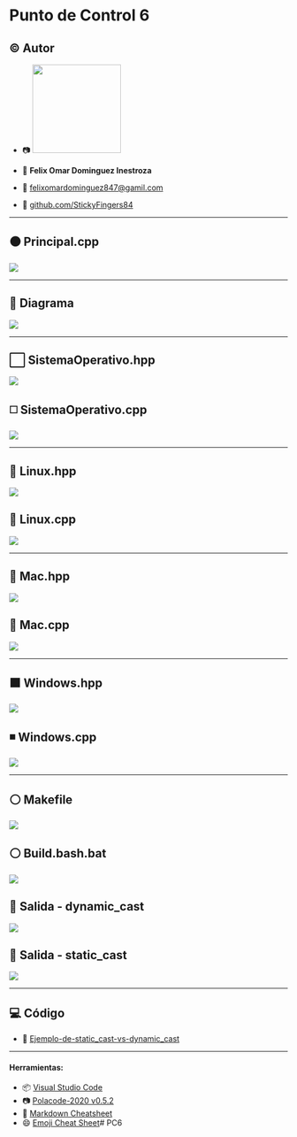 # Punto de Control 6

## :copyright: Autor

- :camera: <img src="https://avatars2.githubusercontent.com/u/17136255?s=460&u=d3c161562a0b0cd9ce9b8693a4039b615a37a984&v=4" width="160px">

- :man: **Felix Omar Dominguez Inestroza**
- :e-mail: felixomardominguez847@gamil.com
- :link: [github.com/StickyFingers84](https://github.com/StickyFingers84)

---

## :black_circle: Principal.cpp

![](images/Principal.cpp.png)

---

## :triangular_ruler: Diagrama

![](images/Diagrama.png)

---

## :white_large_square: SistemaOperativo.hpp

![](images/SistemaOperativo.hpp.png)

## :white_medium_square: SistemaOperativo.cpp

![](images/SistemaOperativo.cpp.png)

---

## :large_blue_diamond: Linux.hpp

![](images/Linux.hpp.png)

## :small_blue_diamond: Linux.cpp

![](images/Linux.cpp.png)

---

## :large_orange_diamond: Mac.hpp

![](images/Mac.hpp.png)

## :small_orange_diamond: Mac.cpp

![](images/Mac.cpp.png)

---

##  :black_large_square:  Windows.hpp

![](images/Windows.hpp.png)

## :black_medium_small_square: Windows.cpp

![](images/Windows.cpp.png)

---

## :white_circle: Makefile

![](images/Makefile.png)

## :white_circle: Build.bash.bat

![](images/Build.bash.bat.png)

## :red_circle: Salida - dynamic_cast

![](images/Salida-dynamic_cast.png)

## :large_blue_circle: Salida - static_cast

![](images/Salida-static_cast.png)

---

## :computer: Código

- :blue_book: [Ejemplo-de-static_cast-vs-dynamic_cast](https://github.com/nelbren/Ejemplo-de-static_cast-vs-dynamic_cast)

---
#### Herramientas:
- :package: [Visual Studio Code](https://code.visualstudio.com/)
- :camera: [Polacode-2020 v0.5.2](https://github.com/jeff-hykin/polacode)
- :notebook: [Markdown Cheatsheet](https://github.com/adam-p/markdown-here/wiki/Markdown-Cheatsheet)
- :smile: [Emoji Cheat Sheet](https://www.webfx.com/tools/emoji-cheat-sheet/)# PC6
